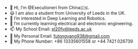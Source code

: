 - 👋 Hi, I’m @Executioneri from China🇨🇳.
- 😃 I am also a student from University of Leeds in the UK.
- 👀 I’m interested in Deep Learning and Robotics.
- 🌱 I’m currently learning electrical and electronic engineering.
- 📫 My School Email: el20fy@leeds.ac.uk
- 📧 My Personal Email: futongyang938@gmail.com
- 📱 My Phone Number: +86 13335601558 or +44 7421 026739
